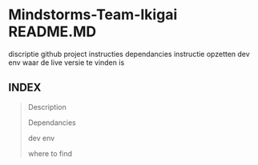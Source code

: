 # Mindstorms-Team-Ikigai README.MD
discriptie github project
instructies dependancies
instructie opzetten dev env
waar de live versie te vinden is

## INDEX
> Description
>
> Dependancies
>
> dev env
>
> where to find
>
